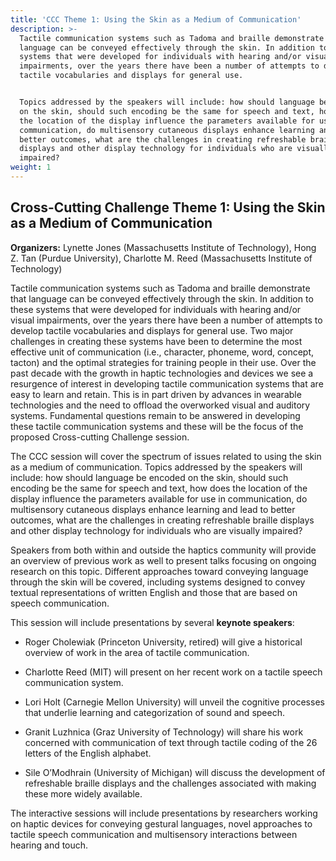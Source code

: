 ```yaml
---
title: 'CCC Theme 1: Using the Skin as a Medium of Communication'
description: >-
  Tactile communication systems such as Tadoma and braille demonstrate that
  language can be conveyed effectively through the skin. In addition to these
  systems that were developed for individuals with hearing and/or visual
  impairments, over the years there have been a number of attempts to develop
  tactile vocabularies and displays for general use. 


  Topics addressed by the speakers will include: how should language be encoded
  on the skin, should such encoding be the same for speech and text, how does
  the location of the display influence the parameters available for use in
  communication, do multisensory cutaneous displays enhance learning and lead to
  better outcomes, what are the challenges in creating refreshable braille
  displays and other display technology for individuals who are visually
  impaired?
weight: 1
---
```

## Cross-Cutting Challenge Theme 1: Using the Skin as a Medium of Communication

**Organizers:** Lynette Jones (Massachusetts Institute of Technology), Hong Z. Tan (Purdue University), Charlotte M. Reed (Massachusetts Institute of Technology)

Tactile communication systems such as Tadoma and braille demonstrate that language can be conveyed effectively through the skin. In addition to these systems that were developed for individuals with hearing and/or visual impairments, over the years there have been a number of attempts to develop tactile vocabularies and displays for general use. Two major challenges in creating these systems have been to determine the most effective unit of communication (i.e., character, phoneme, word, concept, tacton) and the optimal strategies for training people in their use. Over the past decade with the growth in haptic technologies and devices we see a resurgence of interest in developing tactile communication systems that are easy to learn and retain. This is in part driven by advances in wearable technologies and the need to offload the overworked visual and auditory systems. Fundamental questions remain to be answered in developing these tactile communication systems and these will be the focus of the proposed Cross-cutting Challenge session.

The CCC session will cover the spectrum of issues related to using the skin as a medium of communication. Topics addressed by the speakers will include: how should language be encoded on the skin, should such encoding be the same for speech and text, how does the location of the display influence the parameters available for use in communication, do multisensory cutaneous displays enhance learning and lead to better outcomes, what are the challenges in creating refreshable braille displays and other display technology for individuals who are visually impaired?

Speakers from both within and outside the haptics community will provide an overview of previous work as well to present talks focusing on ongoing research on this topic. Different approaches toward conveying language through the skin will be covered, including systems designed to convey textual representations of written English and those that are based on speech communication. 

This session will include presentations by several **keynote speakers**:

* Roger Cholewiak (Princeton University, retired) will give a historical overview of work in the area of tactile communication.
* Charlotte Reed (MIT) will present on her recent work on a tactile speech communication system.

* Lori Holt (Carnegie Mellon University) will unveil the cognitive processes that underlie learning and categorization of sound and speech.

* Granit Luzhnica (Graz University of Technology) will share his work concerned with communication of text through tactile coding of the 26 letters of the English alphabet.

* Sile O’Modhrain (University of Michigan) will discuss the development of refreshable braille displays and the challenges associated with making these more widely available.

The interactive sessions will include presentations by researchers working on haptic devices for conveying gestural languages, novel approaches to tactile speech communication and multisensory interactions between hearing and touch.

